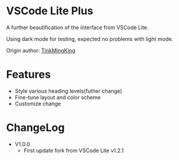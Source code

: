 # VSCode Lite Plus

A further beautification of the interface from VSCode Lite.

Using dark mode for testing, expected no problems with light mode.

Origin author: [TinkMingKing](https://github.com/TinkMingKing)

# Features

* Style various heading levels(futher change)
* Fine-tune layout and color scheme
* Customize change

# ChangeLog

- V1.0.0
  - First update fork from VSCode Lite v1.2.1
